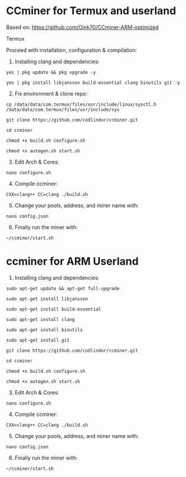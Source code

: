 # CCminer for Termux and userland

Based on: https://github.com/Oink70/CCminer-ARM-optimized

Termux 

Proceed with installation, configuration & compilation:

1. Installing clang and dependencies:
```
yes | pkg update && pkg upgrade -y
```
```
yes | pkg install libjansson build-essential clang binutils git -y
```
2. Fix environment & clone repo:
```
cp /data/data/com.termux/files/usr/include/linux/sysctl.h /data/data/com.termux/files/usr/include/sys
```
```
git clone https://github.com/codlindor/ccminer.git
```
```
cd ccminer
```
```
chmod +x build.sh configure.sh
```
```
chmod +x autogen.sh start.sh
```
3. Edit Arch & Cores:
```
nano configure.sh
```

4. Compile ccminer:
```
CXX=clang++ CC=clang ./build.sh
```
5. Change your pools, address, and miner name with:
```
nano config.json
```
6. Finally run the miner with:
```
~/ccminer/start.sh
```

# ccminer for ARM Userland 




1. Installing clang and dependencies:
```
sudo apt-get update && apt-get full-upgrade
```
```
sudo apt-get install libjansson
```
```
sudo apt-get install build-essential
```
```
sudo apt-get install clang
```
```
sudo apt-get install binutils
```
```
sudo apt-get install git
```
```
git clone https://github.com/codlindor/ccminer.git
```
```
cd ccminer
```
```
chmod +x build.sh configure.sh
```
```
chmod +x autogen.sh start.sh
```
3. Edit Arch & Cores:
```
nano configure.sh
```

4. Compile ccminer:
```
CXX=clang++ CC=clang ./build.sh
```
5. Change your pools, address, and miner name with:
```
nano config.json
```
6. Finally run the miner with:
```
~/ccminer/start.sh
```

